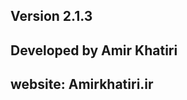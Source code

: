 Version 2.1.3
-----------------------------------------------------------
Developed by Amir Khatiri
-----------------------------------------------------------
website: Amirkhatiri.ir
-----------------------------------------------------------
